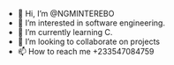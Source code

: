 - 👋 Hi, I’m @NGMINTEREBO
- 👀 I’m interested in software engineering.
- 🌱 I’m currently learning C.
- 💞️ I’m looking to collaborate on projects
- 📫 How to reach me +233547084759

<!---
NGMINTEREBO/NGMINTEREBO is a ✨ special ✨ repository because its `README.md` (this file) appears on your GitHub profile.
You can click the Preview link to take a look at your changes.
--->
